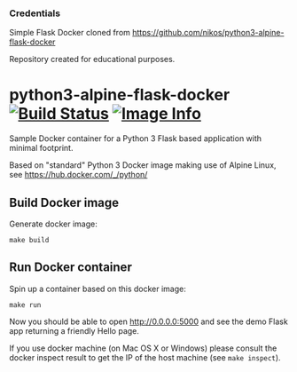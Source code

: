 ### Credentials
Simple Flask Docker cloned from https://github.com/nikos/python3-alpine-flask-docker

Repository created for educational purposes.

# python3-alpine-flask-docker [![Build Status](https://travis-ci.org/nikos/python3-alpine-flask-docker.svg?branch=master)](https://travis-ci.org/nikos/python3-alpine-flask-docker)  [![Image Info](https://images.microbadger.com/badges/image/nikos/alpine-python3-flask.svg)](https://microbadger.com/images/nikos/alpine-python3-flask)

Sample Docker container for a Python 3 Flask based application with minimal footprint.

Based on "standard" Python 3 Docker image making
use of Alpine Linux, see https://hub.docker.com/_/python/


## Build Docker image

Generate docker image:

`make build`


## Run Docker container

Spin up a container based on this docker image:

`make run`

Now you should be able to open http://0.0.0.0:5000 and see the demo Flask
app returning a friendly Hello page.

If you use docker machine (on Mac OS X or Windows)
please consult the docker inspect result to get the IP of the host machine
(see `make inspect`).
